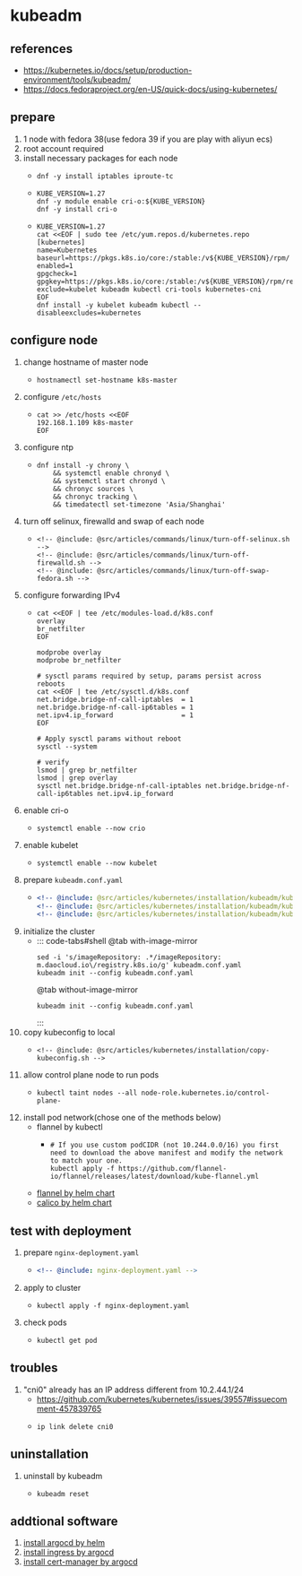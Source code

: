 # kubeadm

## references

* https://kubernetes.io/docs/setup/production-environment/tools/kubeadm/
* https://docs.fedoraproject.org/en-US/quick-docs/using-kubernetes/

## prepare

1. 1 node with fedora 38(use fedora 39 if you are play with aliyun ecs)
2. root account required
3. install necessary packages for each node
    * ```shell
      dnf -y install iptables iproute-tc
      ```
    * ```shell
      KUBE_VERSION=1.27
      dnf -y module enable cri-o:${KUBE_VERSION}
      dnf -y install cri-o
      ```
    * ```shell
      KUBE_VERSION=1.27
      cat <<EOF | sudo tee /etc/yum.repos.d/kubernetes.repo
      [kubernetes]
      name=Kubernetes
      baseurl=https://pkgs.k8s.io/core:/stable:/v${KUBE_VERSION}/rpm/
      enabled=1
      gpgcheck=1
      gpgkey=https://pkgs.k8s.io/core:/stable:/v${KUBE_VERSION}/rpm/repodata/repomd.xml.key
      exclude=kubelet kubeadm kubectl cri-tools kubernetes-cni
      EOF
      dnf install -y kubelet kubeadm kubectl --disableexcludes=kubernetes
      ```

## configure node

1. change hostname of master node
    * ```shell
      hostnamectl set-hostname k8s-master
      ```
2. configure `/etc/hosts`
    * ```shell
      cat >> /etc/hosts <<EOF
      192.168.1.109 k8s-master
      EOF
      ```
3. configure ntp
    * ```shell
      dnf install -y chrony \
          && systemctl enable chronyd \
          && systemctl start chronyd \
          && chronyc sources \
          && chronyc tracking \
          && timedatectl set-timezone 'Asia/Shanghai'
      ```
4. turn off selinux, firewalld and swap of each node
    * ```shell
      <!-- @include: @src/articles/commands/linux/turn-off-selinux.sh -->
      <!-- @include: @src/articles/commands/linux/turn-off-firewalld.sh -->
      <!-- @include: @src/articles/commands/linux/turn-off-swap-fedora.sh -->
      ```
5. configure forwarding IPv4
    * ```shell
      cat <<EOF | tee /etc/modules-load.d/k8s.conf
      overlay
      br_netfilter
      EOF

      modprobe overlay
      modprobe br_netfilter

      # sysctl params required by setup, params persist across reboots
      cat <<EOF | tee /etc/sysctl.d/k8s.conf
      net.bridge.bridge-nf-call-iptables  = 1
      net.bridge.bridge-nf-call-ip6tables = 1
      net.ipv4.ip_forward                 = 1
      EOF

      # Apply sysctl params without reboot
      sysctl --system

      # verify
      lsmod | grep br_netfilter
      lsmod | grep overlay
      sysctl net.bridge.bridge-nf-call-iptables net.bridge.bridge-nf-call-ip6tables net.ipv4.ip_forward
      ```
6. enable cri-o
    * ```shell
      systemctl enable --now crio
      ```
7. enable kubelet
    * ```shell
      systemctl enable --now kubelet
      ```
8. prepare `kubeadm.conf.yaml`
    * ```yaml
      <!-- @include: @src/articles/kubernetes/installation/kubeadm/kubeadm.conf.yaml{1-9} -->
      <!-- @include: @src/articles/kubernetes/installation/kubeadm/kubeadm.conf.yaml{10-22} -->
      <!-- @include: @src/articles/kubernetes/installation/kubeadm/kubeadm.conf.yaml{23-} -->
      ```
9. initialize the cluster
    * ::: code-tabs#shell
      @tab with-image-mirror
      ```shell
      sed -i 's/imageRepository: .*/imageRepository: m.daocloud.io\/registry.k8s.io/g' kubeadm.conf.yaml
      kubeadm init --config kubeadm.conf.yaml
      ```
      @tab without-image-mirror
      ```shell
      kubeadm init --config kubeadm.conf.yaml
      ```
      :::
10. copy kubeconfig to local
    * ```shell
      <!-- @include: @src/articles/kubernetes/installation/copy-kubeconfig.sh -->
      ```
11. allow control plane node to run pods
    * ```shell
      kubectl taint nodes --all node-role.kubernetes.io/control-plane-
      ```
12. install pod network(chose one of the methods below)
    * flannel by kubectl
        + ```shell
          # If you use custom podCIDR (not 10.244.0.0/16) you first need to download the above manifest and modify the network to match your one.
          kubectl apply -f https://github.com/flannel-io/flannel/releases/latest/download/kube-flannel.yml
          ```
    * [flannel by helm chart](../../helm/flannel/README.md)
    * [calico by helm chart](../../helm/calico/README.md)

## test with deployment

1. prepare `nginx-deployment.yaml`
    * ```yaml
      <!-- @include: nginx-deployment.yaml -->
      ```
2. apply to cluster
    * ```shell
      kubectl apply -f nginx-deployment.yaml
      ```
3. check pods
    * ```shell
      kubectl get pod
      ```

## troubles
1. "cni0" already has an IP address different from 10.2.44.1/24
    * https://github.com/kubernetes/kubernetes/issues/39557#issuecomment-457839765
    * ```shell
      ip link delete cni0
      ```

## uninstallation
1. uninstall by kubeadm
    * ```shell
      kubeadm reset
      ```

## addtional software
1. [install argocd by helm](../../helm/argocd/README.md)
2. [install ingress by argocd](../../argocd/ingress/README.md)
3. [install cert-manager by argocd](../../argocd/cert-manager/README.md)
